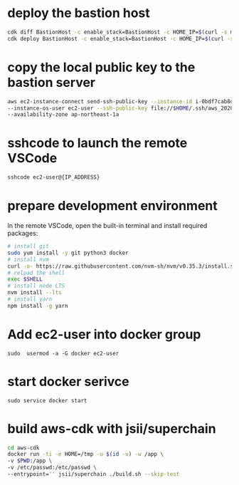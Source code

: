 
# deploy the bastion host

```bash
cdk diff BastionHost -c enable_stack=BastionHost -c HOME_IP=$(curl -s myip.today)    
cdk deploy BastionHost -c enable_stack=BastionHost -c HOME_IP=$(curl -s myip.today) 
```

# copy the local public key to the bastion server

```bash
aws ec2-instance-connect send-ssh-public-key --instance-id i-0bdf7cab8d0f30016 \
--instance-os-user ec2-user --ssh-public-key file://$HOME/.ssh/aws_2020_id_rsa.pub \
--availability-zone ap-northeast-1a
```

# sshcode to launch the remote VSCode

```bash
sshcode ec2-user@{IP_ADDRESS}
```

# prepare development environment

In the remote VSCode, open the built-in terminal and install required packages:

```bash
# install git
sudo yum install -y git python3 docker
# install nvm
curl -o- https://raw.githubusercontent.com/nvm-sh/nvm/v0.35.3/install.sh | bash
# reload the shell
exec $SHELL
# install node LTS
nvm install --lts
# install yarn
npm install -g yarn
```

# Add ec2-user into docker group
```
sudo  usermod -a -G docker ec2-user
```

# start docker serivce
```
sudo service docker start
```

# build aws-cdk with jsii/superchain
```bash
cd aws-cdk
docker run -ti -e HOME=/tmp -u $(id -u) -w /app \
-v $PWD:/app \
-v /etc/passwd:/etc/passwd \
--entrypoint='' jsii/superchain ./build.sh --skip-test
```
